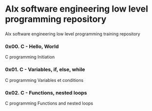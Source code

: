 # Alx software engineering low level programming repository
###
Alx software engineering low level programming training repository

### 0x00. C - Hello, World
C programming
Initiation

### 0x01. C - Variables, if, else, while
C programming
Variables et conditions

### 0x02. C - Functions, nested loops
C programming
Functions and nested loops
